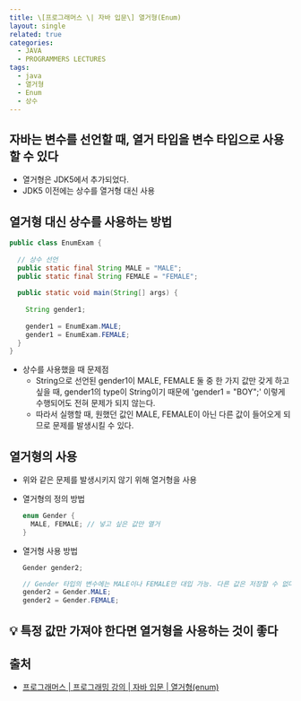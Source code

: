 ```yaml
---
title: \[프로그래머스 \| 자바 입문\] 열거형(Enum)
layout: single
related: true
categories:
  - JAVA
  - PROGRAMMERS LECTURES
tags:
  - java
  - 열거형
  - Enum
  - 상수
---
```


## 자바는 변수를 선언할 때, 열거 타입을 변수 타입으로 사용할 수 있다
- 열거형은 JDK5에서 추가되었다.
- JDK5 이전에는 상수를 열거형 대신 사용

## 열거형 대신 상수를 사용하는 방법
  ```java
  public class EnumExam {
    
    // 상수 선언
    public static final String MALE = "MALE";
    public static final String FEMALE = "FEMALE";
    
    public static void main(String[] args) {
      
      String gender1;
      
      gender1 = EnumExam.MALE;
      gender1 = EnumExam.FEMALE;
    }
  }
  ```
- 상수를 사용했을 때 문제점
  - String으로 선언된 gender1이 MALE, FEMALE 둘 중 한 가지 값만 갖게 하고 싶을 때, gender1의 type이 String이기 때문에 'gender1 = "BOY";' 이렇게 수행되어도 전혀 문제가 되지 않는다.
  - 따라서 실행할 때, 원했던 값인 MALE, FEMALE이 아닌 다른 값이 들어오게 되므로 문제를 발생시킬 수 있다.

## 열거형의 사용
- 위와 같은 문제를 발생시키지 않기 위해 열거형을 사용
- 열거형의 정의 방법

  ```java
  enum Gender {
    MALE, FEMALE; // 넣고 싶은 값만 열거
  }
  ```

- 열거형 사용 방법

  ```java
  Gender gender2;

  // Gender 타입의 변수에는 MALE이나 FEMALE만 대입 가능. 다른 값은 저장할 수 없다.
  gender2 = Gender.MALE;
  gender2 = Gender.FEMALE;
  ```

## 💡 특정 값만 가져야 한다면 열거형을 사용하는 것이 좋다
 
## 출처
- [프로그래머스 \| 프로그래밍 강의 \| 자바 입문 \| 열거형(enum)](https://programmers.co.kr/learn/courses/5/lessons/423)
